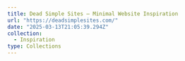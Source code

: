 ```yaml
---
title: Dead Simple Sites — Minimal Website Inspiration
url: "https://deadsimplesites.com/"
date: "2025-03-13T21:05:39.294Z"
collection:
  - Inspiration
type: Collections
---
```

